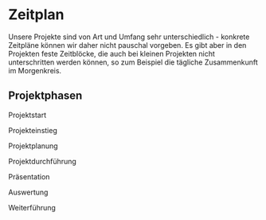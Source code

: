 # Zeitplan

Unsere Projekte sind von Art und Umfang sehr unterschiedlich - konkrete Zeitpläne können wir daher nicht pauschal vorgeben. Es gibt aber in den Projekten feste Zeitblöcke, die auch bei kleinen Projekten nicht unterschritten werden können, so zum Beispiel die tägliche Zusammenkunft im Morgenkreis.

## Projektphasen

Projektstart

Projekteinstieg

Projektplanung

Projektdurchführung

Präsentation

Auswertung

Weiterführung



### 





